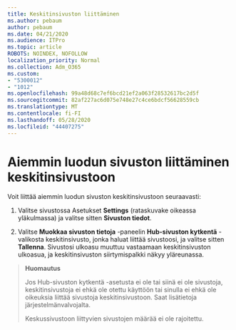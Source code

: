 ```yaml
---
title: Keskitinsivuston liittäminen
ms.author: pebaum
author: pebaum
ms.date: 04/21/2020
ms.audience: ITPro
ms.topic: article
ROBOTS: NOINDEX, NOFOLLOW
localization_priority: Normal
ms.collection: Adm_O365
ms.custom:
- "5300012"
- "1012"
ms.openlocfilehash: 99a48d68c7ef6bcd21ef2a063f28532617bc2d5f
ms.sourcegitcommit: 82af227ac6d075e748e27c4ce6bdcf56628559cb
ms.translationtype: MT
ms.contentlocale: fi-FI
ms.lasthandoff: 05/28/2020
ms.locfileid: "44407275"
---
```

# <a name="associate-existing-site-with-a-hub-site"></a>Aiemmin luodun sivuston liittäminen keskitinsivustoon

Voit liittää aiemmin luodun sivuston keskitinsivustoon seuraavasti:
  
1. Valitse sivustossa Asetukset **Settings** (rataskuvake oikeassa yläkulmassa) ja valitse sitten **Sivuston tiedot**.

2. Valitse **Muokkaa sivuston tietoja** -paneelin **Hub-sivuston kytkentä** -valikosta keskitinsivusto, jonka haluat liittää sivustoosi, ja valitse sitten **Tallenna**. Sivustosi ulkoasu muuttuu vastaamaan keskitinsivuston ulkoasua, ja keskitinsivuston siirtymispalkki näkyy yläreunassa.

>**Huomautus**
>
>Jos Hub-sivuston kytkentä -asetusta ei ole tai siinä ei ole sivustoja, keskitinsivustoja ei ehkä ole otettu käyttöön tai sinulla ei ehkä ole oikeuksia liittää sivustoja keskitinsivustoon. Saat lisätietoja järjestelmänvalvojalta.
>
>Keskussivustoon liittyvien sivustojen määrää ei ole rajoitettu.
  
